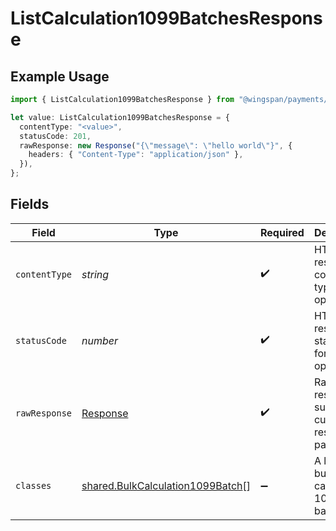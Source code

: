 # ListCalculation1099BatchesResponse

## Example Usage

```typescript
import { ListCalculation1099BatchesResponse } from "@wingspan/payments/sdk/models/operations";

let value: ListCalculation1099BatchesResponse = {
  contentType: "<value>",
  statusCode: 201,
  rawResponse: new Response("{\"message\": \"hello world\"}", {
    headers: { "Content-Type": "application/json" },
  }),
};
```

## Fields

| Field                                                                                       | Type                                                                                        | Required                                                                                    | Description                                                                                 |
| ------------------------------------------------------------------------------------------- | ------------------------------------------------------------------------------------------- | ------------------------------------------------------------------------------------------- | ------------------------------------------------------------------------------------------- |
| `contentType`                                                                               | *string*                                                                                    | :heavy_check_mark:                                                                          | HTTP response content type for this operation                                               |
| `statusCode`                                                                                | *number*                                                                                    | :heavy_check_mark:                                                                          | HTTP response status code for this operation                                                |
| `rawResponse`                                                                               | [Response](https://developer.mozilla.org/en-US/docs/Web/API/Response)                       | :heavy_check_mark:                                                                          | Raw HTTP response; suitable for custom response parsing                                     |
| `classes`                                                                                   | [shared.BulkCalculation1099Batch](../../../sdk/models/shared/bulkcalculation1099batch.md)[] | :heavy_minus_sign:                                                                          | A list of bulk calculation 1099 batches                                                     |